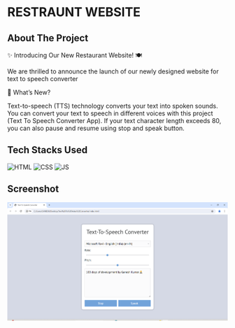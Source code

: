 # RESTRAUNT WEBSITE

## About The Project

✨ Introducing Our New Restaurant Website! 🍽️

We are thrilled to announce the launch of our newly designed website for text to speech converter

🌟 What’s New?

Text-to-speech (TTS) technology converts your text into spoken sounds. You can convert your text to speech in different voices with this project (Text To Speech Converter App). If your text character length exceeds 80, you can also pause and resume using stop and speak button.


## Tech Stacks Used


![HTML](https://img.shields.io/badge/html5%20-%23E34F26.svg?&style=for-the-badge&logo=html5&logoColor=white)
![CSS](https://img.shields.io/badge/css3%20-%231572B6.svg?&style=for-the-badge&logo=css3&logoColor=white)
![JS](https://img.shields.io/badge/javascript%20-%23323330.svg?&style=for-the-badge&logo=javascript&logoColor=%23F7DF1E)


## Screenshot 

![alt text](<Text to speech.png>)
